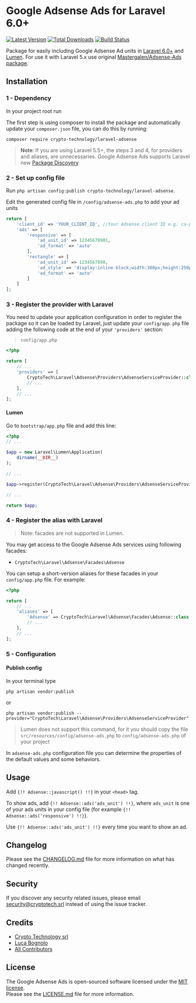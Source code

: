 # Google Adsense Ads for Laravel 6.0+

[![Latest Version][ico-version]][link-packagist]
[![Total Downloads][ico-downloads]][link-downloads]
[![Build Status][ico-travis]][link-travis]

Package for easily including Google Adsense Ad units in [Laravel 6.0+](https://laravel.com/) and [Lumen](https://lumen.laravel.com/). For use it with Laravel 5.x use original [Mastergalen/Adsense-Ads package](https://github.com/Mastergalen/Adsense-Ads).

## Installation

### 1 - Dependency

In your project root run

The first step is using composer to install the package and automatically update your `composer.json` file, you can do this by running:

```shell
composer require crypto-technology/laravel-adsense
```

> **Note**: If you are using Laravel 5.5+, the steps 3 and 4, for providers and aliases, are unnecessaries. Google Adsense Ads supports Laravel new [Package Discovery](https://laravel.com/docs/5.5/packages#package-discovery).

### 2 - Set up config file

Run `php artisan config:publish crypto-technology/laravel-adsense`.

Edit the generated config file in `/config/adsense-ads.php` to add your ad units

```php
return [
    'client_id' => 'YOUR_CLIENT_ID', //Your Adsense client ID e.g. ca-pub-9508939161510421
    'ads' => [
        'responsive' => [
            'ad_unit_id' => 12345678901,
            'ad_format' => 'auto'
        ],
        'rectangle' => [
            'ad_unit_id' => 1234567890,
            'ad_style' => 'display:inline-block;width:300px;height:250px',
            'ad_format' => 'auto'
        ]
    ]
];
```

### 3 - Register the provider with Laravel

You need to update your application configuration in order to register the package so it can be loaded by Laravel, just update your `config/app.php` file adding the following code at the end of your `'providers'` section:

> `config/app.php`

```php
<?php

return [
    // ...
    'providers' => [
        CryptoTech\Laravel\Adsense\Providers\AdsenseServiceProvider::class,
        // ...
    ],
    // ...
];
```

#### Lumen

Go to `bootstrap/app.php` file and add this line:

```php
<?php
// ...

$app = new Laravel\Lumen\Application(
    dirname(__DIR__)
);

// ...

$app->register(CryptoTech\Laravel\Adsense\Providers\AdsenseServiceProvider::class);

// ...

return $app;
```

### 4 - Register the alias with Laravel

> Note: facades are not supported in Lumen.

You may get access to the Google Adsense Ads services using following facades:

- `CryptoTech\Laravel\Adsense\Facades\Adsense`

You can setup a short-version aliases for these facades in your `config/app.php` file. For example:

```php
<?php

return [
    // ...
    'aliases' => [
        'Adsense' => CryptoTech\Laravel\Adsense\Facades\Adsense::class,
        // ...
    ],
    // ...
];
```

### 5 - Configuration

#### Publish config

In your terminal type

```shell
php artisan vendor:publish
```

or

```shell
php artisan vendor:publish --provider="CryptoTech\Laravel\Adsense\Providers\AdsenseServiceProvider"
```

> Lumen does not support this command, for it you should copy the file `src/resources/config/adsense-ads.php` to `config/adsense-ads.php` of your project

In `adsense-ads.php` configuration file you can determine the properties of the default values and some behaviors.

## Usage
Add `{!! Adsense::javascript() !!}` in your `<head>` tag.

To show ads, add `{!! Adsense::ads('ads_unit') !!}`, where `ads_unit` is one of your ads units in your config file (for example `{!! Adsense::ads('responsive') !!}`).

Use `{!! Adsense::ads('ads_unit') !!}` every time you want to show an ad.

## Changelog

Please see the [CHANGELOG.md](CHANGELOG.md) file for more information on what has changed recently.

## Security

If you discover any security related issues, please email security@cryptotech.srl instead of using the issue tracker.

## Credits

- [Crypto Technology srl][link-author]
- [Luca Bognolo][link-coauthor]
- [All Contributors][link-contributors]

## License

The Google Adsense Ads is open-sourced software licensed under the [MIT license](https://opensource.org/licenses/MIT).  
Please see the [LICENSE.md](LICENSE.md) file for more information.

[ico-version]: https://img.shields.io/packagist/v/crypto-technology/laravel-adsense.svg?style=flat-square
[ico-downloads]: https://img.shields.io/packagist/dt/crypto-technology/laravel-adsense.svg?style=flat-square
[ico-travis]: https://img.shields.io/travis/crypto-technology/laravel-adsense/master.svg?style=flat-square

[link-packagist]: https://packagist.org/packages/crypto-technology/laravel-adsense
[link-downloads]: https://packagist.org/packages/crypto-technology/laravel-adsense
[link-travis]: https://travis-ci.org/crypto-technology/laravel-adsense
[link-author]: https://cryptotech.srl
[link-coauthor]: https://bogny.eu
[link-contributors]: ../../contributors
